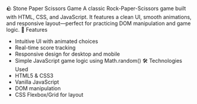 🪨 Stone Paper Scissors Game
A classic Rock-Paper-Scissors game built with HTML, CSS, and JavaScript. It features a clean UI, smooth animations, and responsive layout—perfect for practicing DOM manipulation and game logic.
🚀 Features
- Intuitive UI with animated choices
- Real-time score tracking
- Responsive design for desktop and mobile
- Simple JavaScript game logic using Math.random()
🛠️ Technologies Used
- HTML5 & CSS3
- Vanilla JavaScript
- DOM manipulation
- CSS Flexbox/Grid for layout
